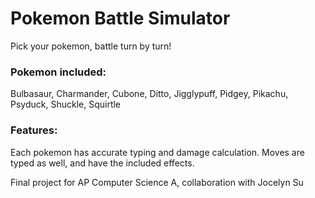 # Pokemon Battle Simulator
Pick your pokemon, battle turn by turn!
### Pokemon included: 
Bulbasaur, Charmander, Cubone, Ditto, Jigglypuff, Pidgey, Pikachu, Psyduck, Shuckle, Squirtle
### Features:
Each pokemon has accurate typing and damage calculation. Moves are typed as well, and have the included effects.

Final project for AP Computer Science A, collaboration with Jocelyn Su
